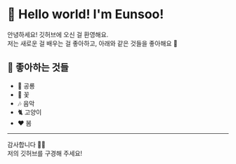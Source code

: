 # 👋 Hello world! I'm Eunsoo!

안녕하세요! 깃허브에 오신 걸 환영해요.  
저는 새로운 걸 배우는 걸 좋아하고, 아래와 같은 것들을 좋아해요 💖

## 🌟 좋아하는 것들

- 🦖 공룡  
- 🌸 꽃  
- 🎶 음악  
- 🐈 고양이  
- ❤️ 봄

---

감사합니다 🙇‍♀️  
저의 깃허브를 구경해 주세요!

